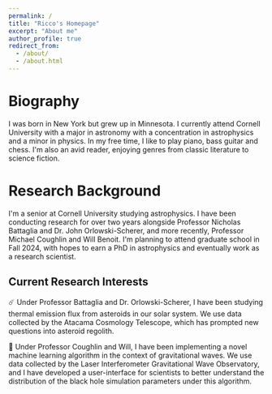 ```yaml
---
permalink: /
title: "Ricco's Homepage"
excerpt: "About me"
author_profile: true
redirect_from: 
  - /about/
  - /about.html
---
```


# Biography
I was born in New York but grew up in Minnesota. I currently attend Cornell University with a major in astronomy with a concentration in astrophysics and a minor in physics. In my free time, I like to play piano, bass guitar and chess. I'm also an avid reader, enjoying genres from classic literature to science fiction. 

# Research Background
I'm a senior at Cornell University studying astrophysics. I have been conducting research for over two years alongside Professor Nicholas Battaglia and Dr. John Orlowski-Scherer, and more recently, Professor Michael Coughlin and Will Benoit. I'm planning to attend graduate school in Fall 2024, with hopes to earn a PhD in astrophysics and eventually work as a research scientist.

## Current Research Interests
☄️ Under Professor Battaglia and Dr. Orlowski-Scherer, I have been studying thermal emission flux from asteroids in our solar system. We use data collected by the Atacama Cosmology Telescope, which has prompted new questions into asteroid regolith.

🌊 Under Professor Coughlin and Will, I have been implementing a novel machine learning algorithm in the context of gravitational waves. We use data collected by the Laser Interferometer Gravitational Wave Observatory, and I have developed a user-interface for scientists to better understand the distribution of the black hole simulation parameters under this algorithm.


